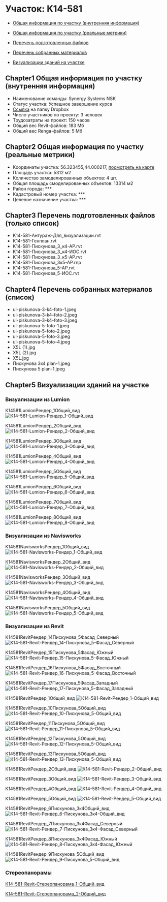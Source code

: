 # Участок: K14-581

* [Общая информация по участку (внутренняя информация)](#Chapter1)

* [Общая информация по участку (реальные метрики)](#Chapter2)

* [Перечень подготовленных файлов](#Chapter3)

* [Перечень собранных материалов](#Chapter4)

* [Визуализации зданий на участке](#Chapter5)

## <a id="test">Chapter1</a> Общая информация по участку (внутренняя информация)
+ Наименование команды: Synergy Systems NSK
+ Статус участка: Успешное завершение курса
+ [Ссылка](https://www.dropbox.com/sh/wvvgv1nw1iqred9/AACICxPpAbxFRo4l-aepEGC1a/K14_581?dl=0) на папку Dropbox
+ Число участников по проекту: 3 человек
+ Трудозатраты на проект: 150 часов
+ Общий вес Revit-файлов: 183 Мб
+ Общий вес Renga-файлов: 5 Мб
## <a id="test">Chapter2</a> Общая информация по участку (реальные метрики)
+ Координаты участка: 56.323455,44.000217, [посмотреть на карте]("yandex.ru/maps/47/nizhny-novgorod/?ll=56.323455%2C44.000217&z=19")
+ Площадь участка: 5312 м2
+ Количество замоделированных объектов: 4 шт.
+ Общая площадь смоделированных объектов: 13314 м2
+ Район города: *** 
+ Кадастровый номер участка: *** 
+ Целевое назначение участка: *** 
## <a id="test">Chapter3</a> Перечень подготовленных файлов (только список)
+ K14-581-Антураж-Для_визуализации.rvt
+ K14-581-Генплан.rvt
+ K14-581-Пискунова_3_к4-АР.rvt
+ K14-581-Пискунова_3_к4-ИОС.rvt
+ K14-581-Пискунова_3_к5-АР.rvt
+ K14-581-Пискунова_3к5-АР.rnp
+ K14-581-Пискунова_5-АР.rvt
+ K14-581-Пискунова_5-ИОС.rvt
## <a id="test">Chapter4</a> Перечень собранных материалов (список)
+ ul-piskunova-3-k4-foto-1.jpeg
+ ul-piskunova-3-k4-foto-2.jpeg
+ ul-piskunova-3-k4-foto-3.jpeg
+ ul-piskunova-5-foto-1.jpeg
+ ul-piskunova-5-foto-2.jpeg
+ ul-piskunova-5-foto-3.jpeg
+ ul-piskunova-5-foto-4.jpeg
+ X5L (1).jpg
+ X5L (2).jpg
+ X5L.jpg
+ Пискунова 3к4 plan-1.jpeg
+ Пискунова 5 plan-1.jpeg
## <a id="test">Chapter5</a> Визуализации зданий на участке
### Визуализации из Lumion
К14581LumionРендер_1Общий_вид
![К14-581-Lumion-Рендер_1-Общий_вид](/Images/K14_581/К14-581-Lumion-Рендер_1-Общий_вид_Compressed.jpg)

К14581LumionРендер_2Общий_вид
![К14-581-Lumion-Рендер_2-Общий_вид](/Images/K14_581/К14-581-Lumion-Рендер_2-Общий_вид_Compressed.jpg)

К14581LumionРендер_3Общий_вид
![К14-581-Lumion-Рендер_3-Общий_вид](/Images/K14_581/К14-581-Lumion-Рендер_3-Общий_вид_Compressed.jpg)

К14581LumionРендер_4Общий_вид
![К14-581-Lumion-Рендер_4-Общий_вид](/Images/K14_581/К14-581-Lumion-Рендер_4-Общий_вид_Compressed.jpg)

К14581LumionРендер_5Общий_вид
![К14-581-Lumion-Рендер_5-Общий_вид](/Images/K14_581/К14-581-Lumion-Рендер_5-Общий_вид_Compressed.jpg)

К14581LumionРендер_6Общий_вид
![К14-581-Lumion-Рендер_6-Общий_вид](/Images/K14_581/К14-581-Lumion-Рендер_6-Общий_вид_Compressed.jpg)

К14581LumionРендер_7Общий_вид
![К14-581-Lumion-Рендер_7-Общий_вид](/Images/K14_581/К14-581-Lumion-Рендер_7-Общий_вид_Compressed.jpg)

К14581LumionРендер_8Общий_вид
![К14-581-Lumion-Рендер_8-Общий_вид](/Images/K14_581/К14-581-Lumion-Рендер_8-Общий_вид_Compressed.jpg)

### Визуализации из Navisworks
К14581NavisworksРендер_1Общий_вид
![К14-581-Navisworks-Рендер_1-Общий_вид](/Images/K14_581/К14-581-Navisworks-Рендер_1-Общий_вид_Compressed.jpg)

К14581NavisworksРендер_2Общий_вид
![К14-581-Navisworks-Рендер_2-Общий_вид](/Images/K14_581/К14-581-Navisworks-Рендер_2-Общий_вид_Compressed.jpg)

К14581NavisworksРендер_3Общий_вид
![К14-581-Navisworks-Рендер_3-Общий_вид](/Images/K14_581/К14-581-Navisworks-Рендер_3-Общий_вид_Compressed.jpg)

К14581NavisworksРендер_4Общий_вид
![К14-581-Navisworks-Рендер_4-Общий_вид](/Images/K14_581/К14-581-Navisworks-Рендер_4-Общий_вид_Compressed.jpg)

К14581NavisworksРендер_5Общий_вид
![К14-581-Navisworks-Рендер_5-Общий_вид](/Images/K14_581/К14-581-Navisworks-Рендер_5-Общий_вид_Compressed.jpg)

### Визуализации из Revit
K14581RevitРендер_14Пискунова_5Фасад_Северный
![K14-581-Revit-Рендер_14-Пискунова_5-Фасад_Северный](/Images/K14_581/K14-581-Revit-Рендер_14-Пискунова_5-Фасад_Северный_Compressed.jpg)

K14581RevitРендер_15Пискунова_5Фасад_Южный
![K14-581-Revit-Рендер_15-Пискунова_5-Фасад_Южный](/Images/K14_581/K14-581-Revit-Рендер_15-Пискунова_5-Фасад_Южный_Compressed.jpg)

K14581RevitРендер_16Пискунова_5Фасад_Восточный
![K14-581-Revit-Рендер_16-Пискунова_5-Фасад_Восточный](/Images/K14_581/K14-581-Revit-Рендер_16-Пискунова_5-Фасад_Восточный_Compressed.jpg)

K14581RevitРендер_17Пискунова_5Фасад_Западный
![K14-581-Revit-Рендер_17-Пискунова_5-Фасад_Западный](/Images/K14_581/K14-581-Revit-Рендер_17-Пискунова_5-Фасад_Западный_Compressed.jpg)

К14581RevitРендер_1Общий_вид
![К14-581-Revit-Рендер_1-Общий_вид](/Images/K14_581/К14-581-Revit-Рендер_1-Общий_вид_Compressed.jpg)

К14581RevitРендер_10Пискунова_5Общий_вид
![К14-581-Revit-Рендер_10-Пискунова_5-Общий_вид](/Images/K14_581/К14-581-Revit-Рендер_10-Пискунова_5-Общий_вид_Compressed.jpg)

К14581RevitРендер_11Пискунова_5Общий_вид
![К14-581-Revit-Рендер_11-Пискунова_5-Общий_вид](/Images/K14_581/К14-581-Revit-Рендер_11-Пискунова_5-Общий_вид_Compressed.jpg)

К14581RevitРендер_12Пискунова_5Общий_вид
![К14-581-Revit-Рендер_12-Пискунова_5-Общий_вид](/Images/K14_581/К14-581-Revit-Рендер_12-Пискунова_5-Общий_вид_Compressed.jpg)

К14581RevitРендер_13Пискунова_5Общий_вид
![К14-581-Revit-Рендер_13-Пискунова_5-Общий_вид](/Images/K14_581/К14-581-Revit-Рендер_13-Пискунова_5-Общий_вид_Compressed.jpg)

К14581RevitРендер_2Общий_вид
![К14-581-Revit-Рендер_2-Общий_вид](/Images/K14_581/К14-581-Revit-Рендер_2-Общий_вид_Compressed.jpg)

К14581RevitРендер_3Общий_вид
![К14-581-Revit-Рендер_3-Общий_вид](/Images/K14_581/К14-581-Revit-Рендер_3-Общий_вид_Compressed.jpg)

К14581RevitРендер_4Общий_вид
![К14-581-Revit-Рендер_4-Общий_вид](/Images/K14_581/К14-581-Revit-Рендер_4-Общий_вид_Compressed.jpg)

К14581RevitРендер_5Общий_вид
![К14-581-Revit-Рендер_5-Общий_вид](/Images/K14_581/К14-581-Revit-Рендер_5-Общий_вид_Compressed.jpg)

К14581RevitРендер_6Пискунова_3к4Общий_вид
![К14-581-Revit-Рендер_6-Пискунова_3к4-Общий_вид](/Images/K14_581/К14-581-Revit-Рендер_6-Пискунова_3к4-Общий_вид_Compressed.jpg)

К14581RevitРендер_7Пискунова_3к4Фасад_Северный
![К14-581-Revit-Рендер_7-Пискунова_3к4-Фасад_Северный](/Images/K14_581/К14-581-Revit-Рендер_7-Пискунова_3к4-Фасад_Северный_Compressed.jpg)

К14581RevitРендер_8Пискунова_3к4Фасад_Южный
![К14-581-Revit-Рендер_8-Пискунова_3к4-Фасад_Южный](/Images/K14_581/К14-581-Revit-Рендер_8-Пискунова_3к4-Фасад_Южный_Compressed.jpg)

К14581RevitРендер_9Пискунова_5Общий_вид
![К14-581-Revit-Рендер_9-Пискунова_5-Общий_вид](/Images/K14_581/К14-581-Revit-Рендер_9-Пискунова_5-Общий_вид_Compressed.jpg)

### Стереопанорамы
[К14-581-Revit-Стереопанорама_1-Общий_вид](https://pano.autodesk.com/pano.html?url=jpgs/e111f153-0af1-43ac-9ab6-07f6dc285602&version=2)

[К14-581-Revit-Стереопанорама_2-Общий_вид](https://pano.autodesk.com/pano.html?url=jpgs/25d5a7ed-5836-4db9-a48f-e0f89b35db29&version=2)

